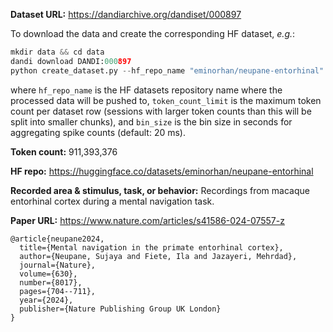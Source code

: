 **Dataset URL:** https://dandiarchive.org/dandiset/000897

To download the data and create the corresponding HF dataset, *e.g.*:
```python
mkdir data && cd data
dandi download DANDI:000897
python create_dataset.py --hf_repo_name "eminorhan/neupane-entorhinal" --token_count_limit 10_000_000 --bin_size 0.02
```
where `hf_repo_name` is the HF datasets repository name where the processed data will be pushed to, `token_count_limit` is the maximum token count per dataset row (sessions with larger token counts than this will be split into smaller chunks), and `bin_size` is the bin size in seconds for aggregating spike counts (default: 20 ms).

**Token count:** 911,393,376 

**HF repo:** https://huggingface.co/datasets/eminorhan/neupane-entorhinal

**Recorded area & stimulus, task, or behavior:** Recordings from macaque entorhinal cortex during a mental navigation task.

**Paper URL:** https://www.nature.com/articles/s41586-024-07557-z

```
@article{neupane2024,
  title={Mental navigation in the primate entorhinal cortex},
  author={Neupane, Sujaya and Fiete, Ila and Jazayeri, Mehrdad},
  journal={Nature},
  volume={630},
  number={8017},
  pages={704--711},
  year={2024},
  publisher={Nature Publishing Group UK London}
}
```
